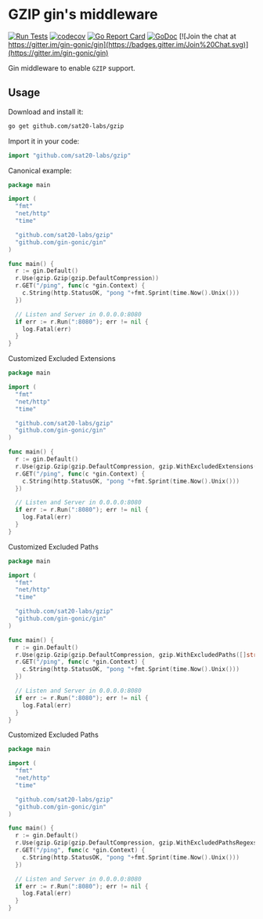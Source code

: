 # GZIP gin's middleware

[![Run Tests](https://github.com/sat20-labs/gzip/actions/workflows/go.yml/badge.svg)](https://github.com/sat20-labs/gzip/actions/workflows/go.yml)
[![codecov](https://codecov.io/gh/gin-contrib/gzip/branch/master/graph/badge.svg)](https://codecov.io/gh/gin-contrib/gzip)
[![Go Report Card](https://goreportcard.com/badge/github.com/sat20-labs/gzip)](https://goreportcard.com/report/github.com/sat20-labs/gzip)
[![GoDoc](https://godoc.org/github.com/sat20-labs/gzip?status.svg)](https://godoc.org/github.com/sat20-labs/gzip)
[![Join the chat at https://gitter.im/gin-gonic/gin](https://badges.gitter.im/Join%20Chat.svg)](https://gitter.im/gin-gonic/gin)

Gin middleware to enable `GZIP` support.

## Usage

Download and install it:

```sh
go get github.com/sat20-labs/gzip
```

Import it in your code:

```go
import "github.com/sat20-labs/gzip"
```

Canonical example:

```go
package main

import (
  "fmt"
  "net/http"
  "time"

  "github.com/sat20-labs/gzip"
  "github.com/gin-gonic/gin"
)

func main() {
  r := gin.Default()
  r.Use(gzip.Gzip(gzip.DefaultCompression))
  r.GET("/ping", func(c *gin.Context) {
    c.String(http.StatusOK, "pong "+fmt.Sprint(time.Now().Unix()))
  })

  // Listen and Server in 0.0.0.0:8080
  if err := r.Run(":8080"); err != nil {
    log.Fatal(err)
  }
}
```

Customized Excluded Extensions

```go
package main

import (
  "fmt"
  "net/http"
  "time"

  "github.com/sat20-labs/gzip"
  "github.com/gin-gonic/gin"
)

func main() {
  r := gin.Default()
  r.Use(gzip.Gzip(gzip.DefaultCompression, gzip.WithExcludedExtensions([]string{".pdf", ".mp4"})))
  r.GET("/ping", func(c *gin.Context) {
    c.String(http.StatusOK, "pong "+fmt.Sprint(time.Now().Unix()))
  })

  // Listen and Server in 0.0.0.0:8080
  if err := r.Run(":8080"); err != nil {
    log.Fatal(err)
  }
}
```

Customized Excluded Paths

```go
package main

import (
  "fmt"
  "net/http"
  "time"

  "github.com/sat20-labs/gzip"
  "github.com/gin-gonic/gin"
)

func main() {
  r := gin.Default()
  r.Use(gzip.Gzip(gzip.DefaultCompression, gzip.WithExcludedPaths([]string{"/api/"})))
  r.GET("/ping", func(c *gin.Context) {
    c.String(http.StatusOK, "pong "+fmt.Sprint(time.Now().Unix()))
  })

  // Listen and Server in 0.0.0.0:8080
  if err := r.Run(":8080"); err != nil {
    log.Fatal(err)
  }
}
```

Customized Excluded Paths

```go
package main

import (
  "fmt"
  "net/http"
  "time"

  "github.com/sat20-labs/gzip"
  "github.com/gin-gonic/gin"
)

func main() {
  r := gin.Default()
  r.Use(gzip.Gzip(gzip.DefaultCompression, gzip.WithExcludedPathsRegexs([]string{".*"})))
  r.GET("/ping", func(c *gin.Context) {
    c.String(http.StatusOK, "pong "+fmt.Sprint(time.Now().Unix()))
  })

  // Listen and Server in 0.0.0.0:8080
  if err := r.Run(":8080"); err != nil {
    log.Fatal(err)
  }
}
```
